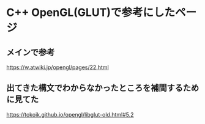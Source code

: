# C++ OpenGL(GLUT)で参考にしたページ

## メインで参考
https://w.atwiki.jp/opengl/pages/22.html

## 出てきた構文でわからなかったところを補間するために見てた
https://tokoik.github.io/opengl/libglut-old.html#5.2

